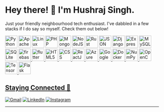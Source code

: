 # Hey there! 🎉 I'm Hushraj Singh.

Just your friendly neighbourhood tech enthusiast. I've dabbled in a few stacks if I do say so myself. Check them out below! 

<div align="center">

  <p align="left">
  <img src="https://www.vectorlogo.zone/logos/python/python-icon.svg" alt="Python" height="40"/>
  <img src="https://www.vectorlogo.zone/logos/apache/apache-icon.svg" alt="Apache" height="40"/>
  <img src="https://www.vectorlogo.zone/logos/linux/linux-icon.svg" alt="Linux" height="40"/>
  <img src="https://www.vectorlogo.zone/logos/php/php-icon.svg" alt="PHP" height="40"/>
  <img src="https://www.vectorlogo.zone/logos/mongodb/mongodb-icon.svg" alt="MongoDB" height="40"/>
  <img src="https://www.vectorlogo.zone/logos/nodejs/nodejs-icon.svg" alt="NodeJS" height="40"/>
  <img src="https://www.vectorlogo.zone/logos/rust-lang/rust-lang-icon.svg" alt="Rust" height="40"/>
  <img src="https://www.vectorlogo.zone/logos/json/json-icon.svg" alt="JSON" height="40"/>
  <img src="https://www.vectorlogo.zone/logos/djangoproject/djangoproject-icon.svg" alt="Django" height="40"/>
  <img src="https://www.vectorlogo.zone/logos/expressjs/expressjs-icon.svg" alt="ExpressJS" height="40"/>
  <img src="https://www.vectorlogo.zone/logos/mysql/mysql-icon.svg" alt="MySQL" height="40"/>
  <img src="https://www.vectorlogo.zone/logos/sqlite/sqlite-icon.svg" alt="SQLite" height="40"/>
  <a href="https://firebase.google.com/" target="_blank" rel="noreferrer"> <img src="https://www.vectorlogo.zone/logos/firebase/firebase-icon.svg" alt="firebase" width="40" height="40"/> </a> 
  <a href="https://flutter.dev" target="_blank" rel="noreferrer"> <img src="https://www.vectorlogo.zone/logos/flutterio/flutterio-icon.svg" alt="flutter" width="40" height="40"/>

  <img src="https://www.vectorlogo.zone/logos/w3_html5/w3_html5-icon.svg" alt="HTML5" height="40"/>
  <img src="https://www.vectorlogo.zone/logos/w3_css/w3_css-icon.svg" alt="CSS" height="40"/>
  <img src="https://www.vectorlogo.zone/logos/reactjs/reactjs-icon.svg" alt="ReactJS" height="40"/>

  <img src="https://www.vectorlogo.zone/logos/microsoft_azure/microsoft_azure-icon.svg" alt="Azure" height="40"/>
  <img src="https://www.vectorlogo.zone/logos/google_cloud/google_cloud-icon.svg" alt="Google Cloud" height="40"/>
  <img src="https://www.vectorlogo.zone/logos/docker/docker-icon.svg" alt="Docker" height="40"/>

  <img src="https://www.vectorlogo.zone/logos/numpy/numpy-icon.svg" alt="NumPy" height="40"/>
  <img src="https://www.vectorlogo.zone/logos/opencv/opencv-icon.svg" alt="OpenCV" height="40"/>
  <img src="https://www.vectorlogo.zone/logos/tensorflow/tensorflow-icon.svg" alt="TensorFlow" height="40"/>
  <img src="https://www.vectorlogo.zone/logos/pocoo_flask/pocoo_flask-icon.svg" alt="Flask" height="40"/>

  

  </p>

</div>

## Staying Connected 🚀

[![Gmail](https://img.shields.io/badge/-Gmail-red?style=for-the-badge&logo=gmail&logoColor=white)](mailto:hsingh2_be22@thapar.edu)
[![LinkedIn](https://img.shields.io/badge/-LinkedIn-blue?style=for-the-badge&logo=linkedin&logoColor=white)](https://www.linkedin.com/in/hushraj/)
[![Instagram](https://img.shields.io/badge/-Instagram-purple?style=for-the-badge&logo=instagram&logoColor=white)](https://www.instagram.com/hushrajsingh/)

---
